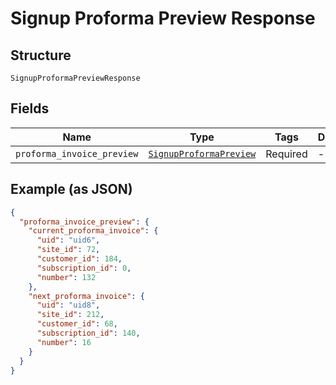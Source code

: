 
# Signup Proforma Preview Response

## Structure

`SignupProformaPreviewResponse`

## Fields

| Name | Type | Tags | Description |
|  --- | --- | --- | --- |
| `proforma_invoice_preview` | [`SignupProformaPreview`](../../doc/models/signup-proforma-preview.md) | Required | - |

## Example (as JSON)

```json
{
  "proforma_invoice_preview": {
    "current_proforma_invoice": {
      "uid": "uid6",
      "site_id": 72,
      "customer_id": 184,
      "subscription_id": 0,
      "number": 132
    },
    "next_proforma_invoice": {
      "uid": "uid8",
      "site_id": 212,
      "customer_id": 68,
      "subscription_id": 140,
      "number": 16
    }
  }
}
```

